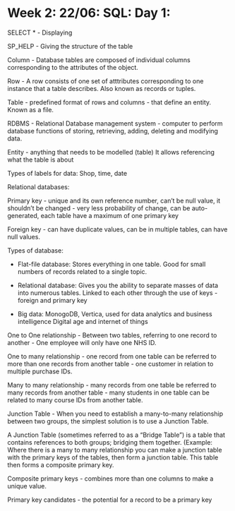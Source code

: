 # Week 2: 22/06: SQL: Day 1:

SELECT * - Displaying 

SP_HELP - Giving the structure of the table

Column - Database tables are composed of individual columns corresponding to the attributes of the object. 

Row - A row consists of one set of atttributes corresponding to one instance that a table describes. Also known as records or tuples. 

Table  - predefined format of rows  and columns - that define an entity. Known as a file. 

RDBMS - Relational Database management system - computer to perform database functions of storing, retrieving, adding, deleting and modifying data. 

Entity - anything that needs to be modelled (table)
It allows referencing what the table is about

Types of labels for data: Shop, time, date

Relational databases:

Primary key - unique and its own reference number, can’t be null value, it shouldn’t be changed - very less probability of change, can be auto-generated, each table have a maximum of one primary key

Foreign key - can have duplicate values, can be in multiple tables, can have null values. 

Types of database:

- Flat-file database: 
Stores everything in one table. Good for small numbers of records related to a single topic. 

- Relational database:
Gives you the ability to separate masses of data into numerous tables. 
Linked to each other through the use of keys - foreign and primary key

- Big data:
MonogoDB, Vertica, used for data analytics and business intelligence
Digital age and internet of things 

One to One relationship - Between two tables, referring to one record to another - One employee will only have one NHS ID. 

One to many relationship - one record from one table can be referred to more than one records from another table - one customer in relation to multiple purchase IDs. 

Many to many relationship - many records from one table be referred to many records from another table - many students in one table can be related to many course IDs from another table. 

Junction Table - When you need to establish a many-to-many relationship between two groups, the simplest solution is to use a Junction Table.

A Junction Table (sometimes referred to as a “Bridge Table”) is a table that contains references to both groups; bridging them together. (Example: Where there is a many to many relationship you can make a junction table with the primary keys of the tables, then form a junction table. This table then forms a composite primary key.

Composite primary keys -  combines more than one columns to make a unique value. 

Primary key candidates  - the potential for a record to be a primary key
